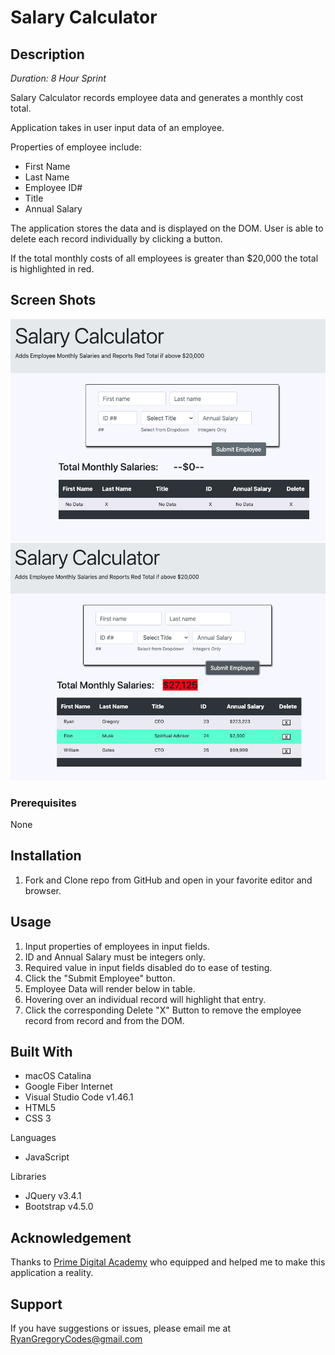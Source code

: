 # Salary Calculator

## Description

_Duration: 8 Hour Sprint_

Salary Calculator records employee data and generates a monthly cost total.

Application takes in user input data of an employee.

Properties of employee include:

- First Name
- Last Name
- Employee ID#
- Title
- Annual Salary

The application stores the data and is displayed on the DOM. User is able to
delete each record individually by clicking a button.

If the total monthly costs of all employees is greater than \$20,000 the total is highlighted in red.

## Screen Shots

<img src="./images/sal_app_ss_1.png" alt="screenShotOfApp1">
<img src="./images/sal_app_ss_2.png" alt="screenShotOfApp2">

### Prerequisites

None

## Installation

1. Fork and Clone repo from GitHub and open in your favorite editor and browser.

## Usage

1. Input properties of employees in input fields.
2. ID and Annual Salary must be integers only.
3. Required value in input fields disabled do to ease of testing.
4. Click the "Submit Employee" button.
5. Employee Data will render below in table.
6. Hovering over an individual record will highlight that entry.
7. Click the corresponding Delete "X" Button to remove the employee record from record and from the DOM.

## Built With

- macOS Catalina
- Google Fiber Internet
- Visual Studio Code v1.46.1
- HTML5
- CSS 3

Languages

- JavaScript

Libraries

- JQuery v3.4.1
- Bootstrap v4.5.0

## Acknowledgement

Thanks to [Prime Digital Academy](www.primeacademy.io) who equipped and helped me to make this application a reality.

## Support

If you have suggestions or issues, please email me at [RyanGregoryCodes@gmail.com](www.google.com)
